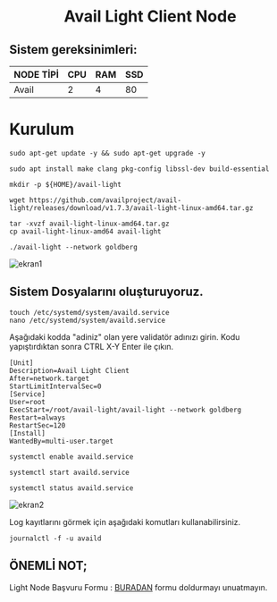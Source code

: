 <h1 align="center"> Avail Light Client Node
  

## Sistem gereksinimleri:
NODE TİPİ | CPU     | RAM      | SSD     |
| ------------- | ------------- | ------------- | -------- |
| Avail  | 2          | 4         | 80  |
  

# Kurulum

```
sudo apt-get update -y && sudo apt-get upgrade -y
```

```
sudo apt install make clang pkg-config libssl-dev build-essential
```
```
mkdir -p ${HOME}/avail-light
```
```
wget https://github.com/availproject/avail-light/releases/download/v1.7.3/avail-light-linux-amd64.tar.gz
```
```
tar -xvzf avail-light-linux-amd64.tar.gz
cp avail-light-linux-amd64 avail-light
```
```
./avail-light --network goldberg
```
![ekran1](https://github.com/CoinHuntersTR/Avail-Full-Node/assets/111747226/e00af19d-f18d-45b2-b51f-810098f8b171)

## Sistem Dosyalarını oluşturuyoruz.

```
touch /etc/systemd/system/availd.service
nano /etc/systemd/system/availd.service
```

Aşağıdaki kodda "adiniz" olan yere validatör adınızı girin. Kodu yapıştırdıktan sonra CTRL X-Y Enter ile çıkın.

```
[Unit] 
Description=Avail Light Client
After=network.target
StartLimitIntervalSec=0
[Service] 
User=root 
ExecStart=/root/avail-light/avail-light --network goldberg
Restart=always 
RestartSec=120
[Install] 
WantedBy=multi-user.target

```
```
systemctl enable availd.service
```
```
systemctl start availd.service
```
```
systemctl status availd.service
```
![ekran2](https://github.com/CoinHuntersTR/Avail-Full-Node/assets/111747226/ec63219a-9b14-4a28-9502-6e801f3b0458)

Log kayıtlarını görmek için aşağıdaki komutları kullanabilirsiniz.
```
journalctl -f -u availd
```


## ÖNEMLİ NOT;
Light Node Başvuru Formu : [BURADAN](https://docs.google.com/forms/d/e/1FAIpQLSeL6aXqz6vBbYEgD1cZKaQ4vwbN2o3Rxys-wKTuKySVR-oS8g/viewform) formu doldurmayı unuatmayın.
